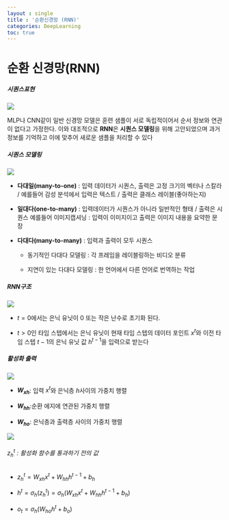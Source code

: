 ```yaml
---
layout : single
title : '순환신경망 (RNN)'
categories: DeepLearning
toc: true
---
```


# 순환 신경망(RNN)

##### 시퀀스표현

![](https://camo.githubusercontent.com/96d6121ed4e79057849d7c23866fb6c1e4061ba02d1ccf6edea4585d4e60e5a6/68747470733a2f2f6769742e696f2f4a4c64566d)

MLP나 CNN같이 일반 신경망 모델은 훈련 샘플이 서로 독립적이어서 순서 정보와 연관이 없다고 가정한다. 이와 대조적으로 **RNN**은 **시퀀스 모델링**을 위해 고안되었으며 과거 정보를 기억하고 이에 맞추어 새로운 샘플을 처리할 수 있다

##### 시퀀스 모델링

![](https://camo.githubusercontent.com/54e7410901be4a12012695e7842362c7f125ab26a5fbd286b02ded49f5ee8208/68747470733a2f2f6769742e696f2f4a4c64564f)

* **다대일(many-to-one)** : 입력 데이터가 시퀀스, 출력은 고정 크기의 벡터나 스칼라  /    예를들어 감성 분석에서 입력은 텍스트 / 출력은 클래스 레이블(좋아하는지)

* **일대다(one-to-many)** : 입력데이터가 시퀀스가 아니라 일반적인 형태 / 출력은 시퀀스     예를들어 이미지캡셔닝 : 입력이 이미지이고 출력은 이미지 내용을 요약한 문장

* **다대다(many-to-many)** : 입력과 출력이 모두 시퀀스
  
  * 동기적인 다대다 모델링 : 각 프레임을 레이블링하는 비디오 분류
  
  * 지연이 있는 다대다 모델링 : 한 언어에서 다른 언어로 번역하는 작업

##### RNN구조

![](https://camo.githubusercontent.com/48f1da4cc94f7c5cff7cbf4b13e6ab69f8b68ba533f28e5e658ce3b515c222c5/68747470733a2f2f6769742e696f2f4a4c645673)

* $t = 0$에서는 은닉 유닛이 0 또는 작은 난수로 초기화 된다.

* $t > 0$인 타임 스텝에서는 은닉 유닛이 현재 타임 스텝의 데이터 포인트 $x^t$와 이전 타임 스텝 $t-1$의 은닉 유닛 값 $h^{t-1}$을 입력으로 받는다

##### 활성화 출력

![](https://camo.githubusercontent.com/a3597f23bc47bb40ff85994fe0ef42decb8c02d4ec3387c6e214052841c13a20/68747470733a2f2f6769742e696f2f4a4c645643)

* **$W_{xh}$**: 입력 $x^t$와 은닉층 $h$사이의 가중치 행렬 

* **$W_{hh}$**:순환 에지에 연관된 가중치 행렬

* **$W_{ho}$**: 은닉층과 출력층 사이의 가중치 행렬

![](https://camo.githubusercontent.com/9d9950893993411a80594179bd608d10eb57e220501cba40714332cca79d5738/68747470733a2f2f6769742e696f2f4a4c645657)

###### $z_h^t$ : 활성화 함수를 통과하기 전의 값

* $z_h^t = W_{xh}x^t + W_{hh}h^{t-1} + b_h$

* $h^t = \sigma_h(z_h^t) = \sigma_h(W_{xh}x^t + W_{hh}h^{t-1} + b_h)$

* $o_t = \sigma_h(W_{ho}h^t + b_o)$


